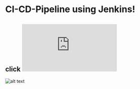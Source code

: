 # CI-CD-Pipeline using Jenkins!

## click ![To see the workflow](https://github.com/sumyak/CI-CD-Pipeline/blob/master/pipeline.md)
![alt text](https://github.com/sumyak/CI-CD-Pipeline/blob/master/SS/Screenshot%20(365).png?raw=true)

